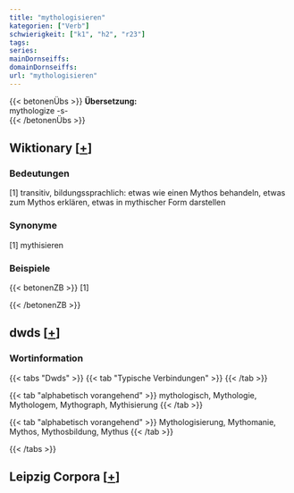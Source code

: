 ```yaml
---
title: "mythologisieren"
kategorien: ["Verb"]
schwierigkeit: ["k1", "h2", "r23"]
tags:
series:
mainDornseiffs:
domainDornseiffs:
url: "mythologisieren"
---
```


{{< betonenÜbs >}}
**Übersetzung:**  
mythologize -s-  
{{< /betonenÜbs >}}

## Wiktionary [[+](https://de.wiktionary.org/wiki/mythologisieren)]

### Bedeutungen
[1] transitiv, bildungssprachlich: etwas wie einen Mythos behandeln, etwas zum Mythos erklären, etwas in mythischer Form darstellen  

### Synonyme
[1] mythisieren  

### Beispiele
{{< betonenZB >}}
[1]  

{{< /betonenZB >}}


## dwds [[+](https://www.dwds.de/wb/mythologisieren)]

### Wortinformation
{{< tabs "Dwds" >}}
{{< tab "Typische Verbindungen" >}}
{{< /tab >}}

{{< tab "alphabetisch vorangehend" >}}
mythologisch, Mythologie, Mythologem, Mythograph, Mythisierung
{{< /tab >}}

{{< tab "alphabetisch vorangehend" >}}
Mythologisierung, Mythomanie, Mythos, Mythosbildung, Mythus
{{< /tab >}}

{{< /tabs >}}

## Leipzig Corpora [[+](https://corpora.uni-leipzig.de/en/res?word=mythologisieren&corpusId=deu_newscrawl-public_2018)]

